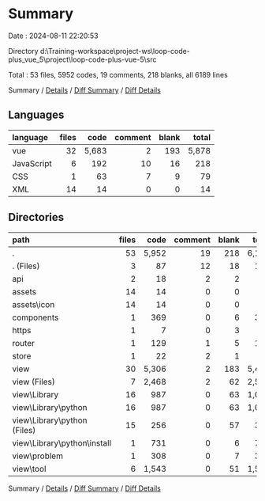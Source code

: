 # Summary

Date : 2024-08-11 22:20:53

Directory d:\\Training-workspace\\project-ws\\loop-code-plus_vue_5\\project\\loop-code-plus-vue-5\\src

Total : 53 files,  5952 codes, 19 comments, 218 blanks, all 6189 lines

Summary / [Details](details.md) / [Diff Summary](diff.md) / [Diff Details](diff-details.md)

## Languages
| language | files | code | comment | blank | total |
| :--- | ---: | ---: | ---: | ---: | ---: |
| vue | 32 | 5,683 | 2 | 193 | 5,878 |
| JavaScript | 6 | 192 | 10 | 16 | 218 |
| CSS | 1 | 63 | 7 | 9 | 79 |
| XML | 14 | 14 | 0 | 0 | 14 |

## Directories
| path | files | code | comment | blank | total |
| :--- | ---: | ---: | ---: | ---: | ---: |
| . | 53 | 5,952 | 19 | 218 | 6,189 |
| . (Files) | 3 | 87 | 12 | 18 | 117 |
| api | 2 | 18 | 2 | 2 | 22 |
| assets | 14 | 14 | 0 | 0 | 14 |
| assets\\icon | 14 | 14 | 0 | 0 | 14 |
| components | 1 | 369 | 0 | 6 | 375 |
| https | 1 | 7 | 0 | 3 | 10 |
| router | 1 | 129 | 1 | 5 | 135 |
| store | 1 | 22 | 2 | 1 | 25 |
| view | 30 | 5,306 | 2 | 183 | 5,491 |
| view (Files) | 7 | 2,468 | 2 | 62 | 2,532 |
| view\\Library | 16 | 987 | 0 | 63 | 1,050 |
| view\\Library\\python | 16 | 987 | 0 | 63 | 1,050 |
| view\\Library\\python (Files) | 15 | 256 | 0 | 57 | 313 |
| view\\Library\\python\\install | 1 | 731 | 0 | 6 | 737 |
| view\\problem | 1 | 308 | 0 | 7 | 315 |
| view\\tool | 6 | 1,543 | 0 | 51 | 1,594 |

Summary / [Details](details.md) / [Diff Summary](diff.md) / [Diff Details](diff-details.md)